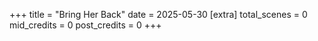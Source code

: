 +++
title = "Bring Her Back"
date = 2025-05-30
[extra]
total_scenes = 0
mid_credits = 0
post_credits = 0
+++
